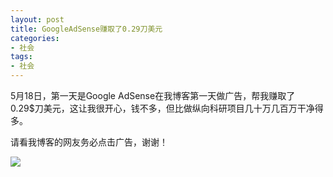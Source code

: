 ```yaml
---
layout: post
title: GoogleAdSense赚取了0.29刀美元
categories:
- 社会
tags:
- 社会
---
```


5月18日，第一天是Google AdSense在我博客第一天做广告，帮我赚取了0.29$刀美元，这让我很开心，钱不多，但比做纵向科研项目几十万几百万干净得多。

请看我博客的网友务必点击广告，谢谢！

![](http://blog.hwdong.com/images/other_imgs/adsense.jpg)
